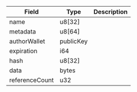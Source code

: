 | Field | Type | Description |
|--|--|--|
| name |  u8[32] | |
| metadata |  u8[64] | |
| authorWallet |  publicKey | |
| expiration |  i64 | |
| hash |  u8[32] | |
| data |  bytes | |
| referenceCount |  u32 | |
